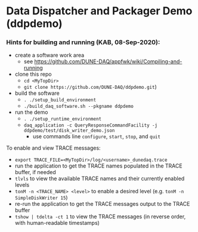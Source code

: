 # Data Dispatcher and Packager Demo (ddpdemo)

### Hints for building and running (KAB, 08-Sep-2020):

* create a software work area
  * see https://github.com/DUNE-DAQ/appfwk/wiki/Compiling-and-running
* clone this repo
  * `cd <MyTopDir>`
  * `git clone https://github.com/DUNE-DAQ/ddpdemo.git`)
* build the software
  * `. ./setup_build_environment`
  * `./build_daq_software.sh --pkgname ddpdemo`
* run the demo
  * `. ./setup_runtime_environment`
  * `daq_application -c QueryResponseCommandFacility -j ddpdemo/test/disk_writer_demo.json`
    * use commands line `configure`, `start`, `stop`, and `quit`

To enable and view TRACE messages:
* `export TRACE_FILE=<MyTopDir>/log/<username>_dunedaq.trace`
* run the application to get the TRACE names populated in the TRACE buffer, if needed
* `tlvls` to view the available TRACE names and their currently enabled levels
* `tonM -n <TRACE_NAME> <level>` to enable a desired level (e.g. `tonM -n SimpleDiskWriter 15`)
* re-run the application to get the TRACE messages output to the TRACE buffer
* `tshow | tdelta -ct 1` to view the TRACE messages (in reverse order, with human-readable timestamps)
